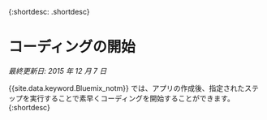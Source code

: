 
{:shortdesc: .shortdesc}

# コーディングの開始

*最終更新日: 2015 年 12 月 7 日*

{{site.data.keyword.Bluemix_notm}} では、アプリの作成後、指定されたステップを実行することで素早くコーディングを開始することができます。{:shortdesc}


